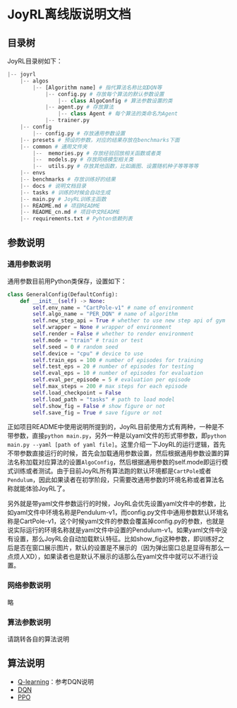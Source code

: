 # JoyRL离线版说明文档

## 目录树

JoyRL目录树如下：
```python
|-- joyrl
    |-- algos
        |-- [Algorithm name] # 指代算法名称比如DQN等
            |-- config.py # 存放每个算法的默认参数设置
                |-- class AlgoConfig # 算法参数设置的类
            |-- agent.py # 存放算法
                |-- class Agent # 每个算法的类命名为Agent
            |-- trainer.py
    |-- config 
        |-- config.py # 存放通用参数设置
    |-- presets # 预设的参数，对应的结果存放在benchmarks下面
    |-- common # 通用文件夹
        |--  memories.py # 存放经验回放相关函数或者类
        |--  models.py # 存放网络模型相关类
        |--  utils.py # 存放其他函数，比如画图、设置随机种子等等等等
    |-- envs
    |-- benchmarks # 存放训练好的结果
    |-- docs # 说明文档目录
    |-- tasks # 训练的时候会自动生成
    |-- main.py # JoyRL训练主函数
    |-- README.md # 项目README
    |-- README_cn.md # 项目中文README
    |-- requirements.txt # Pyhton依赖列表
```
## 参数说明

### 通用参数说明

通用参数目前用Python类保存，设置如下：

```python
class GeneralConfig(DefaultConfig):
    def __init__(self) -> None:
        self.env_name = "CartPole-v1" # name of environment
        self.algo_name = "PER_DQN" # name of algorithm
        self.new_step_api = True # whether to use new step api of gym
        self.wrapper = None # wrapper of environment
        self.render = False # whether to render environment
        self.mode = "train" # train or test
        self.seed = 0 # random seed
        self.device = "cpu" # device to use
        self.train_eps = 100 # number of episodes for training
        self.test_eps = 20 # number of episodes for testing
        self.eval_eps = 10 # number of episodes for evaluation
        self.eval_per_episode = 5 # evaluation per episode
        self.max_steps = 200 # max steps for each episode
        self.load_checkpoint = False
        self.load_path = "tasks" # path to load model
        self.show_fig = False # show figure or not
        self.save_fig = True # save figure or not
```
正如项目README中使用说明所提到的，JoyRL目前使用方式有两种，一种是不带参数，直接```python main.py```，另外一种是以yaml文件的形式带参数，即```python main.py --yaml [path of yaml file]```。这里介绍一下JoyRL的运行逻辑，首先不带参数直接运行的时候，首先会加载通用参数设置，然后根据通用参数设置的算法名称加载对应算法的设置```AlgoConfig```，然后根据通用参数的self.mode即运行模式训练或者测试。由于目前JoyRL所有算法跑的默认环境都是```CartPole```或者```Pendulum```，因此如果读者在初学阶段，只需要改通用参数的环境名称或者算法名称就能体验JoyRL了。

另外就是带yaml文件参数运行的时候，JoyRL会优先设置yaml文件中的参数，比如yaml文件中环境名称是Pendulum-v1，而config.py文件中通用参数默认环境名称是CartPole-v1，这个时候yaml文件的参数会覆盖掉config.py的参数，也就是说实际运行的环境名称就是yaml文件中设置的Pendulum-v1。如果yaml文件中没有设置，那么JoyRL会自动加载默认特征。比如show_fig这种参数，即训练好之后是否在窗口展示图片，默认的设置是不展示的（因为弹出窗口总是显得有那么一点烦人XD），如果读者也是默认不展示的话那么在yaml文件中就可以不进行设置。
### 网络参数说明

略
### 算法参数说明

请跳转各自的算法说明

## 算法说明
* [Q-learning](Q-learning.md)：参考DQN说明
* [DQN](./DQN.md)
* [PPO](./PPO.md)